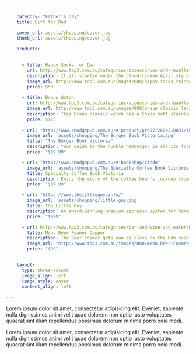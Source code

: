 ```yaml
---

    category: "Father's Day"
    title: Gift for Dad

    cover_url: assets/shopping/cover.jpg
    thumb_url: assets/shopping/cover.jpg
    
    products:

      
      - title: Happy Socks for Dad
        url: http://www.top3.com.au/categories/accessories-and-jewellery/socks-and-jocks/happy-socks/xsa09-601-3640
        description: It all started under the cloud-ridden April sky of yet another belayed Swedish Spring in 2008. A vision to spread happiness by turning an everyday essential into a colourful design piece. A rigid standard of ultimate quality, craftsmanship, and creativity. A philosophy brought to perfection by the Happy Socks collective of creators, most recently spotted in a 400 year-old shrieking red cottage among the cherry trees and berry bushes in a park located in the midst of Stockholm.
        image_url: http://www.top3.com.au/images/800/happy_socks_rainbow_pack_xz1.jpg
        price: $50
        
      - title: Braun Watch
        url: http://www.top3.com.au/categories/accessories-and-jewellery/watches---classic/braun-watch-series/bn0021bkbkl
        image_url: http://www.top3.com.au/images/800/braun_classic_ladies_watch_black_xz1.jpg
        description: This Braun classic watch has a thick matt stainless steel case, and features a leather strap. It has a quartz 3 hand movement and a 50m water resistance, with a scratch resistant mineral glass.
        price: $175
        
      - url: "http://www.smudgepub.com.au/#!product/prd12/2604218831/the-burger-book---victoria"
        image_url: 'assets/shopping/The Burger Book Victoria.jpg'
        title: "The Burger Book Victoria"
        description: Your guide to the humble hamburger in all its forms. We’ve searched through pubs and parlours, trekked from cafés to corner stores and roamed from restaurants to bars to compile this book about the best burgers Victoria has to offer.  
        price: "$39.99"

      - url: "http://www.smudgepub.com.au/#!bookshop/c1tdo"
        image_url: 'assets/shopping/The Specialty Coffee Book Victoria.jpg'
        title: Specialty Coffee Book Victoria 
        description: Enjoy the story of the coffee bean’s journey from crop to cup in this stunning, pictorial guide to everything you ever wanted to know about coffee and the cafes producing some of the best flavours in Victoria. 
        price: "$39.99"

      - url: "https://www.thelittleguy.info/"
        image_url: 'assets/shopping/little-guy.jpg'
        title: The Little Guy 
        description: An award-winning premium espresso system for home use. The quality of the espresso shots and the milk texture equal or better any machine in the world, commercial machines included. The Little Guy has no moving parts, ensuring near zero servicing and perfect performance for the rest of your life. 
        price: "$699"

      - url: http://www.top3.com.au/categories/bar-and-wine-and-water/beer-accessories/menu-beer-foamer/men4690239
        title: Menu Beer Foamer Copper
        description: The Beer Foamer gets you as close to the Pub experience as you can without leaving your home. Denser beer foam will significantly increase the taste, aroma and feeling of the beer - just like beer fresh from the tap.
        image_url: "http://www.top3.com.au/images/800/menu_beer-Foamer_xz1.jpg"
        price: "$99"

        
    layout:
      type: three-column
      image_align: left
      image_style: cover
      content_align: left

---
```


Lorem ipsum dolor sit amet, consectetur adipisicing elit. Eveniet, sapiente nulla dignissimos animi velit quae dolorem non optio iusto voluptates quaerat sint illum repellendus possimus dolorum minima porro odio modi.

Lorem ipsum dolor sit amet, consectetur adipisicing elit. Eveniet, sapiente nulla dignissimos animi velit quae dolorem non optio iusto voluptates quaerat sint illum repellendus possimus dolorum minima porro odio modi.

